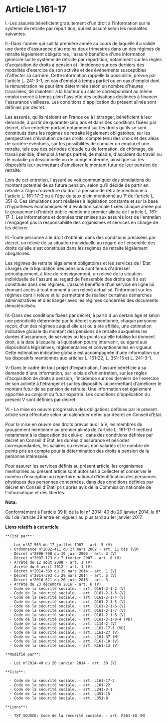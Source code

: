 # Article L161-17

I.-Les assurés bénéficient gratuitement d'un droit à l'information sur le système de retraite par répartition, qui est assuré
selon les modalités suivantes. 

II.-Dans l'année qui suit la première année au cours de laquelle il a validé une durée d'assurance d'au moins deux trimestres
dans un des régimes de retraite légalement obligatoires, l'assuré bénéficie d'une information générale sur le système de
retraite par répartition, notamment sur les règles d'acquisition de droits à pension et l'incidence sur ces derniers des
modalités d'exercice de son activité et des événements susceptibles d'affecter sa carrière. Cette information rappelle la
possibilité, prévue par l'article L. 241-3-1, en cas d'emploi à temps partiel ou en cas d'emploi dont la rémunération ne peut
être déterminée selon un nombre d'heures travaillées, de maintenir à la hauteur du salaire correspondant au même emploi
exercé à temps plein l'assiette des cotisations destinées à financer l'assurance vieillesse. Les conditions d'application du
présent alinéa sont définies par décret. 

Les assurés, qu'ils résident en France ou à l'étranger, bénéficient à leur demande, à partir de quarante-cinq ans et dans des
conditions fixées par décret, d'un entretien portant notamment sur les droits qu'ils se sont constitués dans les régimes de
retraite légalement obligatoires, sur les perspectives d'évolution de ces droits, compte tenu des choix et des aléas de
carrière éventuels, sur les possibilités de cumuler un emploi et une retraite, tels que des périodes d'étude ou de formation,
de chômage, de travail pénible, d'emploi à temps partiel, de maladie, d'accident du travail ou de maladie professionnelle ou
de congé maternité, ainsi que sur les dispositifs leur permettant d'améliorer le montant futur de leur pension de retraite. 

Lors de cet entretien, l'assuré se voit communiquer des simulations du montant potentiel de sa future pension, selon qu'il
décide de partir en retraite à l'âge d'ouverture du droit à pension de retraite mentionné à l'article L. 161-17-2 ou à l'âge
du taux plein mentionné au 1° de l'article L. 351-8. Ces simulations sont réalisées à législation constante et sur la base
d'hypothèses économiques et d'évolution salariale fixées chaque année par le groupement d'intérêt public mentionné premier
alinéa de l'article L. 161-17-1. Les informations et données transmises aux assurés lors de l'entretien n'engagent pas la
responsabilité des organismes et services en charge de les délivrer. 

III.-Toute personne a le droit d'obtenir, dans des conditions précisées par décret, un relevé de sa situation individuelle au
regard de l'ensemble des droits qu'elle s'est constitués dans les régimes de retraite légalement obligatoires. 

Les régimes de retraite légalement obligatoires et les services de l'Etat chargés de la liquidation des pensions sont tenus
d'adresser périodiquement, à titre de renseignement, un relevé de la situation individuelle de l'assuré au regard de
l'ensemble des droits qu'il s'est constitués dans ces régimes. L'assuré bénéficie d'un service en ligne lui donnant accès à
tout moment à son relevé actualisé, l'informant sur les régimes dont il relève et lui permettant de réaliser certaines
démarches administratives et d'échanger avec les régimes concernés des documents dématérialisés. 

IV.-Dans des conditions fixées par décret, à partir d'un certain âge et selon une périodicité déterminée par le décret
susmentionné, chaque personne reçoit, d'un des régimes auquel elle est ou a été affiliée, une estimation indicative globale
du montant des pensions de retraite auxquelles les durées d'assurance, de services ou les points qu'elle totalise lui donnent
droit, à la date à laquelle la liquidation pourra intervenir, eu égard aux dispositions législatives, réglementaires et
conventionnelles en vigueur. Cette estimation indicative globale est accompagnée d'une information sur les dispositifs
mentionnés aux articles L. 161-22, L. 351-15 et L. 241-3-1. 

V.-Dans le cadre de tout projet d'expatriation, l'assuré bénéficie à sa demande d'une information, par le biais d'un
entretien, sur les règles d'acquisition de droits à pension, l'incidence sur ces derniers de l'exercice de son activité à
l'étranger et sur les dispositifs lui permettant d'améliorer le montant futur de sa pension de retraite. Une information est
également apportée au conjoint du futur expatrié. Les conditions d'application du présent V sont définies par décret. 

VI.- La mise en oeuvre progressive des obligations définies par le présent article sera effectuée selon un calendrier défini
par décret en Conseil d'Etat. 

Pour la mise en œuvre des droits prévus aux I à V, les membres du groupement mentionné au premier alinéa de l'article L.
161-17-1 mettent notamment à la disposition de celui-ci, dans des conditions définies par décret en Conseil d'Etat, les
durées d'assurance et périodes correspondantes, les salaires ou revenus non salariés et le nombre de points pris en compte
pour la détermination des droits à pension de la personne intéressée. 

Pour assurer les services définis au présent article, les organismes mentionnés au présent article sont autorisés à collecter
et conserver le numéro d'inscription au répertoire national d'identification des personnes physiques des personnes
concernées, dans des conditions définies par décret en Conseil d'Etat, pris après avis de la Commission nationale de
l'informatique et des libertés.

**Nota:**

Conformément à l'article 39 III de la loi n° 2014-40 du 20 janvier 2014, le 6° du I de l'article 39 entre en vigueur au plus
tard au 1er janvier 2017.

**Liens relatifs à cet article**

	**Cité par**:

	  - Loi n°87-563 du 17 juillet 1987 - art. 5 (V)
	  - Ordonnance n°2002-411 du 27 mars 2002 - art. 11 bis (VD)
	  - Décret n°2006-708 du 19 juin 2006 - art. 3 (V)
	  - Décret n°2007-173 du 7 février 2007 - art. 8 (V)
	  - Arrêté du 12 août 2008 - art. 1 (V)
	  - Arrêté du 6 avril 2012 - art. 1 (V)
	  - Décret n°2014-393 du 29 mars 2014 - art. 1 (V)
	  - Décret n°2014-393 du 29 mars 2014 - art. 5 (V)
	  - Décret n°2016-821 du 20 juin 2016 - art. 3
	  - Arrêté du 23 décembre 2016 - art. 6 (V)
	  - Code de la sécurité sociale. - art. D161-2-1-2 (V)
	  - Code de la sécurité sociale. - art. D161-2-1-3 (V)
	  - Code de la sécurité sociale. - art. D161-2-1-4 (V)
	  - Code de la sécurité sociale. - art. D161-2-1-5 (V)
	  - Code de la sécurité sociale. - art. D161-2-1-6 (V)
	  - Code de la sécurité sociale. - art. D161-2-1-7 (V)
	  - Code de la sécurité sociale. - art. D161-2-1-8 (V)
	  - Code de la sécurité sociale. - art. D161-2-1-8-4 (VD)
	  - Code de la sécurité sociale. - art. L114-2 (V)
	  - Code de la sécurité sociale. - art. L161-17-1 (VD)
	  - Code de la sécurité sociale. - art. L161-27 (V)
	  - Code de la sécurité sociale. - art. L161-37 (M)
	  - Code de la sécurité sociale. - art. R161-10 (V)
	  - Code de la sécurité sociale. - art. R161-13 (V)

	**Modifié par**:

	  - Loi n°2014-40 du 20 janvier 2014 - art. 39 (V)

	**Cite**:

	  - Code de la sécurité sociale. - art. L161-17-2
	  - Code de la sécurité sociale. - art. L161-22
	  - Code de la sécurité sociale. - art. L241-3-1
	  - Code de la sécurité sociale. - art. L351-15
	  - Code de la sécurité sociale. - art. L351-8

	**Liens**:

	  - TXT_SOURCE: Code de la sécurité sociale. - art. R161-10 (M)
